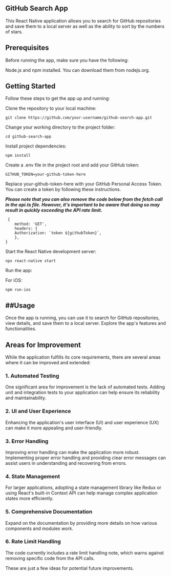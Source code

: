 ## GitHub Search App

This React Native application allows you to search for GitHub repositories and save them to a local server as well as the ability to sort by the numbers of stars.

## Prerequisites

Before running the app, make sure you have the following:

Node.js and npm installed. You can download them from nodejs.org.

## Getting Started
Follow these steps to get the app up and running:

Clone the repository to your local machine:

```shell
git clone https://github.com/your-username/github-search-app.git
```

Change your working directory to the project folder:

```shell
cd github-search-app
```

Install project dependencies:

```shell
npm install
```

Create a .env file in the project root and add your GitHub token:

```shell
GITHUB_TOKEN=your-github-token-here
```

Replace your-github-token-here with your GitHub Personal Access Token. You can create a token by following these instructions.

**_Please note that you can also remove the code below from the fetch call in the api.ts file. However, it's important to be aware that doing so may result in quickly exceeding the API rate limit._**

```
 {
    method: 'GET',
    headers: {
    Authorization: `token ${githubToken}`,
    },
}
```

Start the React Native development server:

```shell
npx react-native start
````

Run the app:

For iOS:

```shell
npm run-ios
```

## ##Usage

Once the app is running, you can use it to search for GitHub repositories, view details, and save them to a local server. Explore the app's features and functionalities.

## Areas for Improvement

While the application fulfills its core requirements, there are several areas where it can be improved and extended:

### 1. Automated Testing

One significant area for improvement is the lack of automated tests. Adding unit and integration tests to your application can help ensure its reliability and maintainability.

### 2. UI and User Experience

Enhancing the application's user interface (UI) and user experience (UX) can make it more appealing and user-friendly.

### 3. Error Handling

Improving error handling can make the application more robust. Implementing proper error handling and providing clear error messages can assist users in understanding and recovering from errors.

### 4. State Management

For larger applications, adopting a state management library like Redux or using React's built-in Context API can help manage complex application states more efficiently.

### 5. Comprehensive Documentation

Expand on the documentation by providing more details on how various components and modules work.

### 6. Rate Limit Handling

The code currently includes a rate limit handling note, which warns against removing specific code from the API calls.

These are just a few ideas for potential future improvements.
